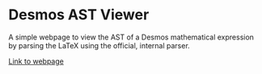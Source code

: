# Desmos AST Viewer

A simple webpage to view the AST of a Desmos mathematical expression by parsing the LaTeX using the official, internal parser.

[Link to webpage](https://graphemecluster.github.io/desmos-ast-viewer/)
